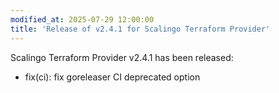 ```yaml
---
modified_at: 2025-07-29 12:00:00
title: 'Release of v2.4.1 for Scalingo Terraform Provider'
---
```


Scalingo Terraform Provider v2.4.1 has been released:

* fix(ci): fix goreleaser CI deprecated option
